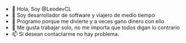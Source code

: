 - 👋 Hola, Soy @LeodevCL
- 👀 Soy desarrollador de software y  viajero de medio tiempo
- 🌱 Programo porque me divierte y a veces gano dinero con ello
- 💞️ Me gusta trabajar solo, no me importa que todos digan lo contrario
- 📫 Si desean contactarme no hay problema.

<!---
LeodevCL/LeodevCL is a ✨ special ✨ repository because its `README.md` (this file) appears on your GitHub profile.
You can click the Preview link to take a look at your changes.
--->
